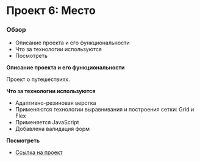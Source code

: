 # Проект 6: Место

### Обзор
* Описание проекта и его функциональности
* Что за технологии используются
* Посмотреть

**Описание проекта и его функциональности**

Проект о путешествиях.


**Что за технологии используются**

 - Адаптивно-резиновая верстка
 - Применяются технологии выравнивания и построения сетки: Grid и Flex
 - Применяется JavaScript
 - Добавлена валидация форм
 

**Посмотреть**

* [Ссылка на проект](https://sveta-apriamashvili.github.io/mesto/)



